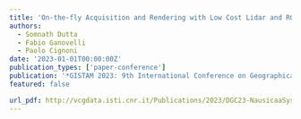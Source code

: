 ```yaml
---
title: 'On-the-fly Acquisition and Rendering with Low Cost Lidar and RGB Cameras for Marine Navigation'
authors:
  - Somnath Dutta
  - Fabio Ganovelli
  - Paolo Cignoni
date: '2023-01-01T00:00:00Z'
publication_types: ['paper-conference']
publication: '*GISTAM 2023: 9th International Conference on Geographical Information Systems Theory, Applications and Management*'
featured: false

url_pdf: http://vcgdata.isti.cnr.it/Publications/2023/DGC23-NausicaaSystem/nausicaa_paper.pdf
---
```

